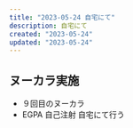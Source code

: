 ```yaml
---
title: "2023-05-24 自宅にて"
description: 自宅にて
created: "2023-05-24"
updated: "2023-05-24"
---
```


## ヌーカラ実施

- ９回目のヌーカラ
- EGPA 自己注射 自宅にて行う

